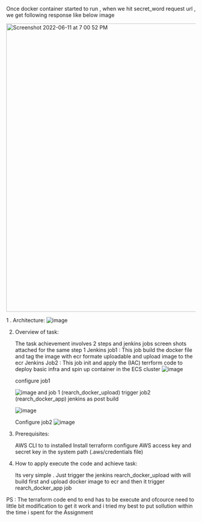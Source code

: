 

Once docker container started to run , when we hit secret_word request url , we get following response like below image

<img width="767" alt="Screenshot 2022-06-11 at 7 00 52 PM" src="https://user-images.githubusercontent.com/5584558/173190060-524e7c20-55c1-402c-a6e3-f967858b3e6b.png">


1 . Architecture:
![image](https://user-images.githubusercontent.com/5584558/173242165-5fb4eb7c-74bb-48de-b3b7-847f54ee1d8e.png)



2. Overview of task:
 
   The task achievement involves 2 steps and jenkins jobs screen shots attached for the same 
   step 1 
     Jenkins job1 : This job build the docker file and tag the image with ecr formate uploadable and upload image to the ecr
     Jenkins Job2 : This job init and apply the (IAC) terrform code to deploy basic infra and spin up container in the ECS cluster
     ![image](https://user-images.githubusercontent.com/5584558/173242673-58fb0d06-02cc-4deb-8a7c-a12fe3cf5964.png)
     
     configure job1
     
     ![image](https://user-images.githubusercontent.com/5584558/173242785-ecc8b3cb-4f6a-4d60-b88a-1365e13e70c2.png)
     and job 1 (rearch_docker_upload) trigger job2 (rearch_docker_app) jenkins as post build 
     
     ![image](https://user-images.githubusercontent.com/5584558/173242826-67c59632-0523-4bb9-abf7-9fba3c065094.png)
      
      Configure job2
      ![image](https://user-images.githubusercontent.com/5584558/173242882-e0160a05-fd6e-4f90-88c7-bc44284a4e29.png)



3. Prerequisites:

    AWS CLI to to installed 
    Install terraform 
    configure AWS access key and secret key in the system path (.aws/credentials file)

4. How to apply execute the code and achieve task:

    Its very simple . Just trigger the jenkins rearch_docker_upload with will build first and upload docker image to ecr and then it trigger rearch_docker_app job
    

PS : The terraform code end to end has to be execute and ofcource need to little bit modification to get it work and i tried my best to put sollution within the time i 
     spent for the Assignment
